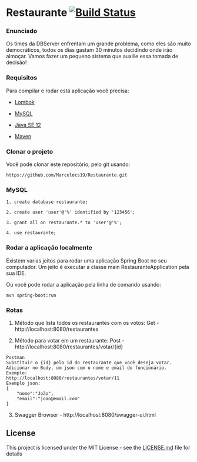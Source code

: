 # Restaurante [![Build Status](https://travis-ci.org/Marcelocs19/Restaurante.svg?branch=master)](https://travis-ci.org/Marcelocs19/Restaurante)

### Enunciado 
Os times da DBServer enfrentam um grande problema, como eles são muito democráticos, todos os dias gastam 30 minutos decidindo onde irão almoçar. Vamos fazer um pequeno sistema que auxilie essa tomada de decisão!

### Requisitos
Para compilar e rodar está aplicação você precisa:
* [Lombok](https://projectlombok.org/download)

* [MySQL](https://dev.mysql.com/downloads/installer/)

* [Java SE 12](https://www.oracle.com/technetwork/java/javase/downloads/java-archive-javase12-5440181.html)

* [Maven](https://maven.apache.org/download.cgi)

### Clonar o projeto
Você pode clonar este repositório, pelo git usando:
```
https://github.com/Marcelocs19/Restaurante.git
```
### MySQL
```
1. create database restaurante;
```
```
2. create user 'user'@'%' identified by '123456';
```
```
3. grant all on restaurante.* to 'user'@'%';
```
```
4. use restaurante;
```

### Rodar a aplicação localmente
Existem varias jeitos para rodar uma aplicação Spring Boot no seu computador. Um jeito é executar a classe main RestauranteApplication pela sua IDE.

Ou você pode rodar a aplicação pela linha de comando usando:

```
mvn spring-boot:run
```

### Rotas
1. Método que lista todos os restaurantes com os votos:
Get - http://localhost:8080/restaurantes


2. Método para votar em um restaurante:
Post - http://localhost:8080/restaurantes/votar/{id}
```
Postman
Substituir o {id} pelo id do restaurante que você deseja votar.
Adicionar no Body, um json com o nome e email do funcionário.
Exemplo:
http://localhost:8080/restaurantes/votar/11
Exemplo json:
{
	"nome":"João",
	"email":"joao@email.com"
}
```

3. Swagger
Browser - http://localhost:8080/swagger-ui.html

## License

This project is licensed under the MIT License - see the [LICENSE.md](LICENSE.md) file for details
